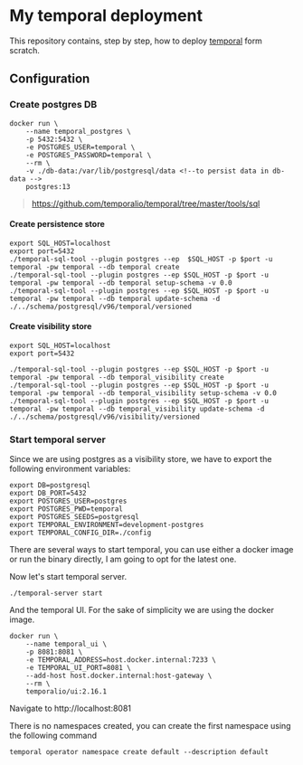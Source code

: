 # My temporal deployment

This repository contains, step by step, how to deploy [temporal](https://temporal.io/) form scratch. 

## Configuration

### Create postgres DB

```
docker run \
    --name temporal_postgres \
    -p 5432:5432 \
    -e POSTGRES_USER=temporal \
    -e POSTGRES_PASSWORD=temporal \
    --rm \
    -v ./db-data:/var/lib/postgresql/data <!--to persist data in db-data -->
    postgres:13 
```

> https://github.com/temporalio/temporal/tree/master/tools/sql

#### Create persistence store

```
export SQL_HOST=localhost
export port=5432
./temporal-sql-tool --plugin postgres --ep  $SQL_HOST -p $port -u temporal -pw temporal --db temporal create
./temporal-sql-tool --plugin postgres --ep $SQL_HOST -p $port -u temporal -pw temporal --db temporal setup-schema -v 0.0
./temporal-sql-tool --plugin postgres --ep $SQL_HOST -p $port -u temporal -pw temporal --db temporal update-schema -d ./../schema/postgresql/v96/temporal/versioned 
```


#### Create visibility store

```
export SQL_HOST=localhost
export port=5432

./temporal-sql-tool --plugin postgres --ep $SQL_HOST -p $port -u temporal -pw temporal --db temporal_visibility create
./temporal-sql-tool --plugin postgres --ep $SQL_HOST -p $port -u temporal -pw temporal --db temporal_visibility setup-schema -v 0.0
./temporal-sql-tool --plugin postgres --ep $SQL_HOST -p $port -u temporal -pw temporal --db temporal_visibility update-schema -d ./../schema/postgresql/v96/visibility/versioned 

```


### Start temporal server


Since we are using postgres as a visibility store, we have to export the following environment variables:

```
export DB=postgresql
export DB_PORT=5432
export POSTGRES_USER=postgres
export POSTGRES_PWD=temporal
export POSTGRES_SEEDS=postgresql
export TEMPORAL_ENVIRONMENT=development-postgres
export TEMPORAL_CONFIG_DIR=./config
```


<!--
// export TEMPORAL_DYNAMIC_CONFIG_FILE_PATH=..config/development.yaml
-->

There are several ways to start temporal, you can use either a docker image or run the 
binary directly, I am going to opt for the latest one. 

Now let's start temporal server. 

`./temporal-server start`

<!--


Alternatively you can start temporal using the docker image

```
docker run \
    -e LOG_LEVEL=debug,info \
    -e DYNAMIC_CONFIG_FILE_PATH=config/docker.yaml \
    temporalio/server:1.21.1
//ADD env variables
```
-->


And the temporal UI. For the sake of simplicity we are using the docker image. 

```
docker run \
    --name temporal_ui \
    -p 8081:8081 \
    -e TEMPORAL_ADDRESS=host.docker.internal:7233 \
    -e TEMPORAL_UI_PORT=8081 \
    --add-host host.docker.internal:host-gateway \
    --rm \
    temporalio/ui:2.16.1
```
Navigate to http://localhost:8081


There is no namespaces created, you can create the first namespace using the 
following command

`temporal operator namespace create default --description default`

